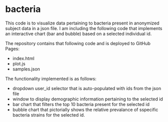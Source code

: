 # bacteria  
This code is to visualize data pertaining to bacteria present in anonymized subject data in a json file. I am including the following code that implements an interactive chart (bar and bubble) based on a selected individual id.  

The repository contains that following code and is deployed to GitHub Pages:  
- index.html
- plot.js
- samples.json

The functionality implemented is as follows:  
- dropdown user_id selector that is auto-populated with ids from the json file
- window to display demographic information pertaining to the selected id
- bar chart that filters the top 10 bacteria present for the selected id
- bubble chart that pictorially shows the relative prevalance of sspecific bacteria strains for the selected id.

